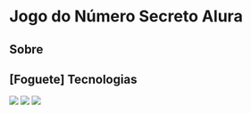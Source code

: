 <h1>Jogo do Número Secreto Alura</h1>

<h2> Sobre</h2>

## [Foguete] Tecnologias
<div>
  <img src="https://img.shields.io/badge/HTML-orange?style=for-the-badge&logo=html5&logoColor=white">
  <img src="https://img.shields.io/badge/CSS-blue?style=for-the-badge&logo=css&logoColor=white">
  <img src="https://img.shields.io/badge/JavaScript-yellow?style=for-the-badge&logo=javascript&logoColor=white">
</div>
